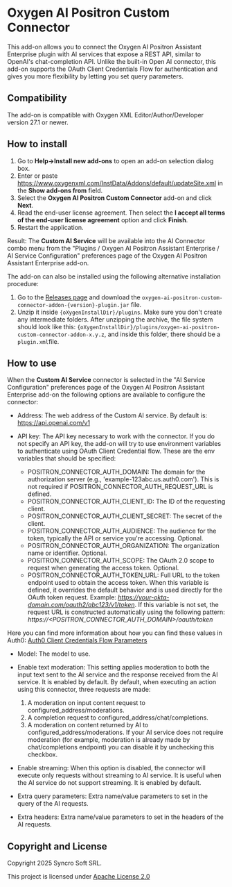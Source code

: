 # Oxygen AI Positron Custom Connector

This add-on allows you to connect the Oxygen AI Positron Assistant Enterprise plugin with AI services that expose a REST API, similar to OpenAI's chat-completion API. Unlike the built-in Open AI connector, this add-on supports the OAuth Client Credentials Flow for authentication and gives you more flexibility by letting you set query parameters.

## Compatibility

The add-on is compatible with Oxygen XML Editor/Author/Developer version 27.1 or newer. 

## How to install

1. Go to **Help->Install new add-ons** to open an add-on selection dialog box.
2. Enter or paste https://www.oxygenxml.com/InstData/Addons/default/updateSite.xml in the **Show add-ons from** field.
3. Select the **Oxygen AI Positron Custom Connector** add-on and click **Next**.
4. Read the end-user license agreement. Then select the **I accept all terms of the end-user license agreement** option and click **Finish**.
5. Restart the application. 

Result: The **Custom AI Service** will be available into the AI Connector combo menu from the "Plugins / Oxygen AI Positron Assistant Enterprise / AI Service Configuration" preferences page of the Oxygen AI Positron Assistant Enterprise add-on.

The add-on can also be installed using the following alternative installation procedure:
1. Go to the [Releases page](https://www.oxygenxml.com/InstData/Addons/default/com/oxygenxml/oxygen-ai-positron-custom-connector-addon) and download the `oxygen-ai-positron-custom-connector-addon-{version}-plugin.jar` file.
2. Unzip it inside `{oXygenInstallDir}/plugins`. Make sure you don't create any intermediate folders. After unzipping the archive, the file system should look like this: `{oXygenInstallDir}/plugins/oxygen-ai-positron-custom-connector-addon-x.y.z`, and inside this folder, there should be a `plugin.xml`file.

## How to use
When the **Custom AI Service** connector is selected in the "AI Service Configuration" preferences page of the Oxygen AI Positron Assistant Enterprise add-on the following options are available to configure the connector: 

* Address: The web address of the Custom AI service. By default is: https://api.openai.com/v1

* API key: The API key necessary to work with the connector. If you do not specify an API key, the add-on will try to use environment variables to authenticate using OAuth Client Credential flow. These are the env variables that should be specified: 
    * POSITRON_CONNECTOR_AUTH_DOMAIN: The domain for the authorization server (e.g., 'example-123abc.us.auth0.com'). 
    This is not required if POSITRON_CONNECTOR_AUTH_REQUEST_URL is defined.
    * POSITRON_CONNECTOR_AUTH_CLIENT_ID: The ID of the requesting client.
    * POSITRON_CONNECTOR_AUTH_CLIENT_SECRET: The secret of the client.
    * POSITRON_CONNECTOR_AUTH_AUDIENCE: The audience for the token, typically the API or service you're accessing. Optional.
    * POSITRON_CONNECTOR_AUTH_ORGANIZATION: The organization name or identifier. Optional.
    * POSITRON_CONNECTOR_AUTH_SCOPE: The OAuth 2.0 scope to request when generating the access token. Optional.
    * POSITRON_CONNECTOR_AUTH_TOKEN_URL: Full URL to the token endpoint used to obtain the access token. When this variable is defined, it overrides the default behavior and is used directly for the OAuth token request. Example: *https://your-okta-domain.com/oauth2/abc123/v1/token*.
    If this variable is not set, the request URL is constructed automatically using the following pattern: *https://<POSITRON_CONNECTOR_AUTH_DOMAIN>/oauth/token*
    
    
Here you can find more information about how you can find these values in Auth0: [Auth0 Client Credentials Flow Parameters](https://auth0.com/docs/get-started/authentication-and-authorization-flow/client-credentials-flow/call-your-api-using-the-client-credentials-flow#parameters)
* Model: The model to use.
* Enable text moderation: This setting applies moderation to both the input text sent to the AI service and the response received from the AI service. It is enabled by default. 
By default, when executing an action using this connector, three requests are made:

  1. A moderation on input content request to configured_address/moderations.
  2. A completion request to configured_address/chat/completions.
  3. A moderation on content returned by AI to configured_address/moderations.
If your AI service does not require moderation (for example, moderation is already made by chat/completions endpoint) you can disable it by unchecking this checkbox.
* Enable streaming: When this option is disabled, the connector will execute only requests without streaming to AI service. It is useful when the AI service do not support streaming. It is enabled by default. 
* Extra query parameters: Extra name/value parameters to set in the query of the AI requests.
* Extra headers: Extra name/value parameters to set in the headers of the AI requests.

Copyright and License
---------------------
Copyright 2025 Syncro Soft SRL.

This project is licensed under [Apache License 2.0](https://github.com/oxygenxml/oxygen-ai-positron-custom-connector/blob/master/LICENSE)